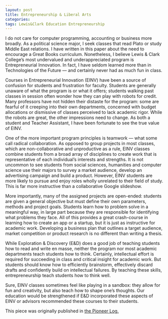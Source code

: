 ```yaml
---
layout: post
title: Entrepreneurship & Liberal Arts
categories: 
tags: Lewis&Clark Education Entrepreneurship
---
```


I do not care for computer programming, accounting or business more broadly. As a political science major, I seek classes that read Plato or study Middle East relations. I have written in this paper about the need to encourage a Great Books curriculum. Nonetheless, I believe Lewis & Clark College’s most undervalued and underappreciated program is Entrepreneurial Innovation. In fact, I have seldom learned more than in Technologies of the Future — and certainly never had as much fun in class.

Courses in Entrepreneurial Innovation (EINV) have been a source of confusion for students and frustration for faculty. Students are generally unaware of what the program is or what it offers; students walking past classes in session often wonder how they can play with robots for credit. Many professors have not hidden their distaste for the program: some are fearful of it creeping into their own departments, concerned with budget allocations or dismissive of classes perceived to lack academic rigor. While the robots are great, the other impressions need to change. As both a student and Teacher Assistant, I have been fortunate to see the true value of EINV.

One of the more important program principles is teamwork — what some call radical collaboration.  As opposed to group projects in most classes, which are non-collaborative and unproductive as a rule, EINV classes combine students from a broad array of disciplines to create work that is representative of each individual’s interests and strengths. It is not uncommon to see students from social sciences, humanities and computer science use their majors to survey a market audience, develop an advertising campaign and build a product. However, EINV students are more likely to pursue and enjoy roles wholly unrelated to their field of study. This is far more instructive than a collaborative Google slideshow.

More importantly, many of the assigned projects are open-ended:     students are given a general objective but must define their own parameters, methods and project goals. Students learn how to problem solve in a meaningful way, in large part because they are responsible for identifying what problems they face. All of this provides a great crash-course in learning how to create an app or a startup, but it is just as instructive for academic work. Developing a business plan that outlines a target audience, market competition or product research is no different than writing a thesis.

While Exploration & Discovery (E&D) does a good job of teaching students how to read and write en masse, neither the program nor most academic departments teach students how to think. Certainly, intellectual effort is required for succeeding in class and critical insight for academic work. But students should know how to efficiently brainstorm,  effectively discard drafts and confidently build on intellectual failures. By teaching these skills, entrepreneurship teach students how to think well.

Sure, EINV classes sometimes feel like playing in a sandbox: they allow for fun and creativity, but also teach how to shape one’s thoughts. Our education would be strengthened if E&D incorporated these aspects of EINV or advisors recommended these courses to their students.

This piece was originally published in [the Pioneer Log.](http://www.piolog.com/2018/02/02/einv-courses-have-value-but-are-largely-overlooked/)